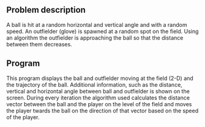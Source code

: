 ## Problem description

A ball is hit at a random horizontal and vertical angle and with a random speed.
An outfielder (glove) is spawned at a random spot on the field.
Using an algorithm the outfielder is approaching the ball so that the distance between them decreases.

## Program

This program displays the ball and outfielder moving at the field (2-D) and the trajectory of the ball.
Additional information, such as the distance, vertical and horizontal angle between ball and outfielder
is shown on the screen. During every iteration the algorithm used calculates the distance vector between the ball and the player 
on the level of the field and moves the player twards the ball on the direction of that vector based on the speed of the player.
